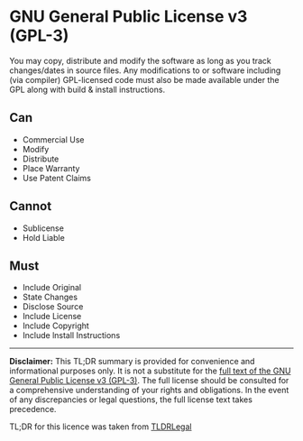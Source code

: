 # GNU General Public License v3 (GPL-3)

You may copy, distribute and modify the software as long as you track changes/dates in source files. Any modifications to or software including (via compiler) GPL-licensed code must also be made available under the GPL along with build & install instructions.

## Can

- Commercial Use
- Modify
- Distribute
- Place Warranty
- Use Patent Claims

## Cannot

- Sublicense
- Hold Liable

## Must

- Include Original
- State Changes
- Disclose Source
- Include License
- Include Copyright
- Include lnstall Instructions

---

**Disclaimer:** This TL;DR summary is provided for convenience and informational
purposes only. It is not a substitute for the
[full text of the GNU General Public License v3 (GPL-3)](LICENSE). The full license should be
consulted for a comprehensive understanding of your rights and obligations.
In the event of any discrepancies or legal questions, the full license text
takes precedence.

TL;DR for this licence was taken from
[TLDRLegal](https://www.tldrlegal.com/license/gnu-general-public-license-v3-gpl-3)
